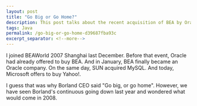 ```yaml
---
layout: post
title: "Go Big or Go Home?"
description: This post talks about the recent acquisition of BEA by Oracle.
tags: Java
permalink: /go-big-or-go-home-d39687fba93c
excerpt_separator: <!--more-->
---
```

I joined BEAWorld 2007 Shanghai last December. Before that event, Oracle had already offered to buy BEA. And in January, BEA finally became an Oracle company. On the same day, SUN acquired MySQL. And today, Microsoft offers to buy Yahoo!.

I guess that was why Borland CEO said "Go big, or go home". However, we have seen Borland's continuous going down last year and wondered what would come in 2008.
<!--more-->